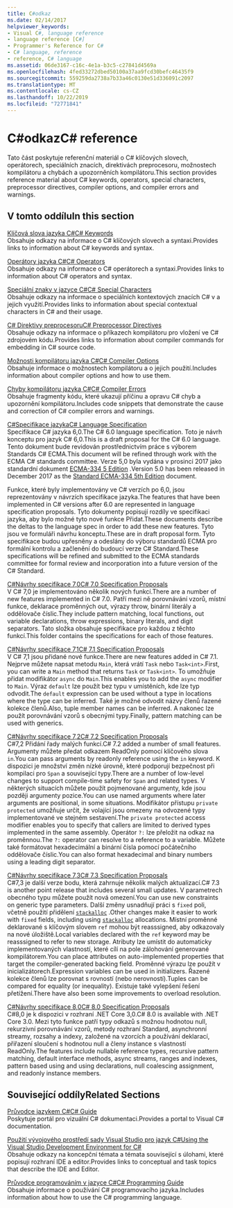 ```yaml
---
title: C#odkaz
ms.date: 02/14/2017
helpviewer_keywords:
- Visual C#, language reference
- language reference [C#]
- Programmer's Reference for C#
- C# language, reference
- reference, C# language
ms.assetid: 06de3167-c16c-4e1a-b3c5-c27841d4569a
ms.openlocfilehash: 4fed33272dbed50100a37aa9fcd30befc46435f9
ms.sourcegitcommit: 559259da2738a7b33a46c0130e51d336091c2097
ms.translationtype: MT
ms.contentlocale: cs-CZ
ms.lasthandoff: 10/22/2019
ms.locfileid: "72771841"
---
```

# <a name="c-reference"></a><span data-ttu-id="20bad-102">C#odkaz</span><span class="sxs-lookup"><span data-stu-id="20bad-102">C# reference</span></span>

<span data-ttu-id="20bad-103">Tato část poskytuje referenční materiál o C# klíčových slovech, operátorech, speciálních znacích, direktivách preprocesoru, možnostech kompilátoru a chybách a upozorněních kompilátoru.</span><span class="sxs-lookup"><span data-stu-id="20bad-103">This section provides reference material about C# keywords, operators, special characters, preprocessor directives, compiler options, and compiler errors and warnings.</span></span>  
  
## <a name="in-this-section"></a><span data-ttu-id="20bad-104">V tomto oddílu</span><span class="sxs-lookup"><span data-stu-id="20bad-104">In this section</span></span>

 [<span data-ttu-id="20bad-105">Klíčová slova jazyka C#</span><span class="sxs-lookup"><span data-stu-id="20bad-105">C# Keywords</span></span>](./keywords/index.md)  
 <span data-ttu-id="20bad-106">Obsahuje odkazy na informace o C# klíčových slovech a syntaxi.</span><span class="sxs-lookup"><span data-stu-id="20bad-106">Provides links to information about C# keywords and syntax.</span></span>  
  
 [<span data-ttu-id="20bad-107">Operátory jazyka C#</span><span class="sxs-lookup"><span data-stu-id="20bad-107">C# Operators</span></span>](./operators/index.md)  
 <span data-ttu-id="20bad-108">Obsahuje odkazy na informace o C# operátorech a syntaxi.</span><span class="sxs-lookup"><span data-stu-id="20bad-108">Provides links to information about C# operators and syntax.</span></span>  

 [<span data-ttu-id="20bad-109">Speciální znaky v jazyce C#</span><span class="sxs-lookup"><span data-stu-id="20bad-109">C# Special Characters</span></span>](./tokens/index.md)  
 <span data-ttu-id="20bad-110">Obsahuje odkazy na informace o speciálních kontextových znacích C# v a jejich využití.</span><span class="sxs-lookup"><span data-stu-id="20bad-110">Provides links to information about special contextual characters in C# and their usage.</span></span>  

 [<span data-ttu-id="20bad-111">C# Direktivy preprocesoru</span><span class="sxs-lookup"><span data-stu-id="20bad-111">C# Preprocessor Directives</span></span>](./preprocessor-directives/index.md)  
 <span data-ttu-id="20bad-112">Obsahuje odkazy na informace o příkazech kompilátoru pro vložení ve C# zdrojovém kódu.</span><span class="sxs-lookup"><span data-stu-id="20bad-112">Provides links to information about compiler commands for embedding in C# source code.</span></span>  
  
 [<span data-ttu-id="20bad-113">Možnosti kompilátoru jazyka C#</span><span class="sxs-lookup"><span data-stu-id="20bad-113">C# Compiler Options</span></span>](./compiler-options/index.md)  
 <span data-ttu-id="20bad-114">Obsahuje informace o možnostech kompilátoru a o jejich použití.</span><span class="sxs-lookup"><span data-stu-id="20bad-114">Includes information about compiler options and how to use them.</span></span>  
  
 [<span data-ttu-id="20bad-115">Chyby kompilátoru jazyka C#</span><span class="sxs-lookup"><span data-stu-id="20bad-115">C# Compiler Errors</span></span>](./compiler-messages/index.md)  
 <span data-ttu-id="20bad-116">Obsahuje fragmenty kódu, které ukazují příčinu a opravu C# chyb a upozornění kompilátoru.</span><span class="sxs-lookup"><span data-stu-id="20bad-116">Includes code snippets that demonstrate the cause and correction of C# compiler errors and warnings.</span></span>  
  
 [<span data-ttu-id="20bad-117">C#Specifikace jazyka</span><span class="sxs-lookup"><span data-stu-id="20bad-117">C# Language Specification</span></span>](../../../_csharplang/spec/introduction.md)  
 <span data-ttu-id="20bad-118">Specifikace C# jazyka 6,0.</span><span class="sxs-lookup"><span data-stu-id="20bad-118">The C# 6.0 language specification.</span></span> <span data-ttu-id="20bad-119">Toto je návrh konceptu pro jazyk C# 6,0.</span><span class="sxs-lookup"><span data-stu-id="20bad-119">This is a draft proposal for the C# 6.0 language.</span></span> <span data-ttu-id="20bad-120">Tento dokument bude revidován prostřednictvím práce s výborem Standards C# ECMA.</span><span class="sxs-lookup"><span data-stu-id="20bad-120">This document will be refined through work with the ECMA C# standards committee.</span></span> <span data-ttu-id="20bad-121">Verze 5,0 byla vydána v prosinci 2017 jako standardní dokument [ECMA-334 5 Edition](https://www.ecma-international.org/publications/files/ECMA-ST/ECMA-334.pdf) .</span><span class="sxs-lookup"><span data-stu-id="20bad-121">Version 5.0 has been released in December 2017 as the [Standard ECMA-334 5th Edition](https://www.ecma-international.org/publications/files/ECMA-ST/ECMA-334.pdf) document.</span></span>

<span data-ttu-id="20bad-122">Funkce, které byly implementovány ve C# verzích po 6,0, jsou reprezentovány v návrzích specifikace jazyka.</span><span class="sxs-lookup"><span data-stu-id="20bad-122">The features that have been implemented in C# versions after 6.0 are represented in language specification proposals.</span></span> <span data-ttu-id="20bad-123">Tyto dokumenty popisují rozdíly ve specifikaci jazyka, aby bylo možné tyto nové funkce Přidat.</span><span class="sxs-lookup"><span data-stu-id="20bad-123">These documents describe the deltas to the language spec in order to add these new features.</span></span> <span data-ttu-id="20bad-124">Tyto jsou ve formuláři návrhu konceptu.</span><span class="sxs-lookup"><span data-stu-id="20bad-124">These are in draft proposal form.</span></span> <span data-ttu-id="20bad-125">Tyto specifikace budou upřesněny a odeslány do výboru standardů ECMA pro formální kontrolu a začlenění do budoucí verze C# Standard.</span><span class="sxs-lookup"><span data-stu-id="20bad-125">These specifications will be refined and submitted to the ECMA standards committee for formal review and incorporation into a future version of the C# Standard.</span></span>

 [<span data-ttu-id="20bad-126">C#Návrhy specifikace 7,0</span><span class="sxs-lookup"><span data-stu-id="20bad-126">C# 7.0 Specification Proposals</span></span>](../../../_csharplang/proposals/csharp-7.0/pattern-matching.md)  
 <span data-ttu-id="20bad-127">V C# 7,0 je implementováno několik nových funkcí.</span><span class="sxs-lookup"><span data-stu-id="20bad-127">There are a number of new features implemented in C# 7.0.</span></span> <span data-ttu-id="20bad-128">Patří mezi ně porovnávání vzorů, místní funkce, deklarace proměnných out, výrazy throw, binární literály a oddělovače číslic.</span><span class="sxs-lookup"><span data-stu-id="20bad-128">They include pattern matching, local functions, out variable declarations, throw expressions, binary literals, and digit separators.</span></span> <span data-ttu-id="20bad-129">Tato složka obsahuje specifikace pro každou z těchto funkcí.</span><span class="sxs-lookup"><span data-stu-id="20bad-129">This folder contains the specifications for each of those features.</span></span>
  
 [<span data-ttu-id="20bad-130">C#Návrhy specifikace 7,1</span><span class="sxs-lookup"><span data-stu-id="20bad-130">C# 7.1 Specification Proposals</span></span>](../../../_csharplang/proposals/csharp-7.1/async-main.md)  
 <span data-ttu-id="20bad-131">V C# 7,1 jsou přidané nové funkce.</span><span class="sxs-lookup"><span data-stu-id="20bad-131">There are new features added in C# 7.1.</span></span> <span data-ttu-id="20bad-132">Nejprve můžete napsat metodu `Main`, která vrátí `Task` nebo `Task<int>`.</span><span class="sxs-lookup"><span data-stu-id="20bad-132">First, you can write a `Main` method that returns `Task` or `Task<int>`.</span></span> <span data-ttu-id="20bad-133">To umožňuje přidat modifikátor `async` do `Main`.</span><span class="sxs-lookup"><span data-stu-id="20bad-133">This enables you to add the `async` modifier to `Main`.</span></span> <span data-ttu-id="20bad-134">Výraz `default` lze použít bez typu v umístěních, kde lze typ odvodit.</span><span class="sxs-lookup"><span data-stu-id="20bad-134">The `default` expression can be used without a type in locations where the type can be inferred.</span></span> <span data-ttu-id="20bad-135">Také je možné odvodit názvy členů řazené kolekce členů.</span><span class="sxs-lookup"><span data-stu-id="20bad-135">Also, tuple member names can be inferred.</span></span> <span data-ttu-id="20bad-136">A nakonec lze použít porovnávání vzorů s obecnými typy.</span><span class="sxs-lookup"><span data-stu-id="20bad-136">Finally, pattern matching can be used with generics.</span></span>

 [<span data-ttu-id="20bad-137">C#Návrhy specifikace 7,2</span><span class="sxs-lookup"><span data-stu-id="20bad-137">C# 7.2 Specification Proposals</span></span>](../../../_csharplang/proposals/csharp-7.2/readonly-ref.md)  
 <span data-ttu-id="20bad-138">C#7,2 Přidání řady malých funkcí.</span><span class="sxs-lookup"><span data-stu-id="20bad-138">C# 7.2 added a number of small features.</span></span> <span data-ttu-id="20bad-139">Argumenty můžete předat odkazem ReadOnly pomocí klíčového slova `in`.</span><span class="sxs-lookup"><span data-stu-id="20bad-139">You can pass arguments by readonly reference using the `in` keyword.</span></span> <span data-ttu-id="20bad-140">K dispozici je množství změn nízké úrovně, které podporují bezpečnost při kompilaci pro `Span` a související typy.</span><span class="sxs-lookup"><span data-stu-id="20bad-140">There are a number of low-level changes to support compile-time safety for `Span` and related types.</span></span> <span data-ttu-id="20bad-141">V některých situacích můžete použít pojmenované argumenty, kde jsou později argumenty pozice.</span><span class="sxs-lookup"><span data-stu-id="20bad-141">You can use named arguments where later arguments are positional, in some situations.</span></span> <span data-ttu-id="20bad-142">Modifikátor přístupu `private protected` umožňuje určit, že volající jsou omezeny na odvozené typy implementované ve stejném sestavení.</span><span class="sxs-lookup"><span data-stu-id="20bad-142">The `private protected` access modifier enables you to specify that callers are limited to derived types implemented in the same assembly.</span></span> <span data-ttu-id="20bad-143">Operátor `?:` lze přeložit na odkaz na proměnnou.</span><span class="sxs-lookup"><span data-stu-id="20bad-143">The `?:` operator can resolve to a reference to a variable.</span></span> <span data-ttu-id="20bad-144">Můžete také formátovat hexadecimální a binární čísla pomocí počátečního oddělovače číslic.</span><span class="sxs-lookup"><span data-stu-id="20bad-144">You can also format hexadecimal and binary numbers using a leading digit separator.</span></span>

 [<span data-ttu-id="20bad-145">C#Návrhy specifikace 7,3</span><span class="sxs-lookup"><span data-stu-id="20bad-145">C# 7.3 Specification Proposals</span></span>](../../../_csharplang/proposals/csharp-7.3/blittable.md)  
 <span data-ttu-id="20bad-146">C#7,3 je další verze bodu, která zahrnuje několik malých aktualizací.</span><span class="sxs-lookup"><span data-stu-id="20bad-146">C# 7.3 is another point release that includes several small updates.</span></span> <span data-ttu-id="20bad-147">V parametrech obecného typu můžete použít nová omezení.</span><span class="sxs-lookup"><span data-stu-id="20bad-147">You can use new constraints on generic type parameters.</span></span> <span data-ttu-id="20bad-148">Další změny usnadňují práci s `fixed` poli, včetně použití přidělení [`stackalloc`](./operators/stackalloc.md) .</span><span class="sxs-lookup"><span data-stu-id="20bad-148">Other changes make it easier to work with `fixed` fields, including using [`stackalloc`](./operators/stackalloc.md) allocations.</span></span> <span data-ttu-id="20bad-149">Místní proměnné deklarované s klíčovým slovem `ref` mohou být reasssigned, aby odkazovaly na nové úložiště.</span><span class="sxs-lookup"><span data-stu-id="20bad-149">Local variables declared with the `ref` keyword may be reasssigned to refer to new storage.</span></span> <span data-ttu-id="20bad-150">Atributy lze umístit do automaticky implementovaných vlastností, které cílí na pole zálohování generované kompilátorem.</span><span class="sxs-lookup"><span data-stu-id="20bad-150">You can place attributes on auto-implemented properties that target the compiler-generated backing field.</span></span> <span data-ttu-id="20bad-151">Proměnné výrazu lze použít v inicializátorech.</span><span class="sxs-lookup"><span data-stu-id="20bad-151">Expression variables can be used in initializers.</span></span> <span data-ttu-id="20bad-152">Řazené kolekce členů lze porovnat s rovností (nebo nerovností).</span><span class="sxs-lookup"><span data-stu-id="20bad-152">Tuples can be compared for equality (or inequality).</span></span> <span data-ttu-id="20bad-153">Existuje také vylepšení řešení přetížení.</span><span class="sxs-lookup"><span data-stu-id="20bad-153">There have also been some improvements to overload resolution.</span></span>
  
 [<span data-ttu-id="20bad-154">C#Návrhy specifikace 8,0</span><span class="sxs-lookup"><span data-stu-id="20bad-154">C# 8.0 Specification Proposals</span></span>](../../../_csharplang/proposals/csharp-8.0/nullable-reference-types.md)  
 <span data-ttu-id="20bad-155">C#8,0 je k dispozici v rozhraní .NET Core 3,0.</span><span class="sxs-lookup"><span data-stu-id="20bad-155">C# 8.0 is available with .NET Core 3.0.</span></span> <span data-ttu-id="20bad-156">Mezi tyto funkce patří typy odkazů s možnou hodnotou null, rekurzivní porovnávání vzorů, metody rozhraní Standard, asynchronní streamy, rozsahy a indexy, založené na vzorcích a používání deklarací, přiřazení sloučení s hodnotou null a členy instance s vlastností ReadOnly.</span><span class="sxs-lookup"><span data-stu-id="20bad-156">The features include nullable reference types, recursive pattern matching, default interface methods, async streams, ranges and indexes, pattern based using and using declarations, null coalescing assignment, and readonly instance members.</span></span>
  
## <a name="related-sections"></a><span data-ttu-id="20bad-157">Související oddíly</span><span class="sxs-lookup"><span data-stu-id="20bad-157">Related Sections</span></span>  

 [<span data-ttu-id="20bad-158">Průvodce jazykem C#</span><span class="sxs-lookup"><span data-stu-id="20bad-158">C# Guide</span></span>](../index.md)  
 <span data-ttu-id="20bad-159">Poskytuje portál pro vizuální C# dokumentaci.</span><span class="sxs-lookup"><span data-stu-id="20bad-159">Provides a portal to Visual C# documentation.</span></span>  
  
 [<span data-ttu-id="20bad-160">Použití vývojového prostředí sady Visual Studio pro jazyk C#</span><span class="sxs-lookup"><span data-stu-id="20bad-160">Using the Visual Studio Development Environment for C#</span></span>](/visualstudio/get-started/csharp)  
 <span data-ttu-id="20bad-161">Obsahuje odkazy na koncepční témata a témata související s úlohami, které popisují rozhraní IDE a editor.</span><span class="sxs-lookup"><span data-stu-id="20bad-161">Provides links to conceptual and task topics that describe the IDE and Editor.</span></span>  
  
 [<span data-ttu-id="20bad-162">Průvodce programováním v jazyce C#</span><span class="sxs-lookup"><span data-stu-id="20bad-162">C# Programming Guide</span></span>](../programming-guide/index.md)  
 <span data-ttu-id="20bad-163">Obsahuje informace o používání C# programovacího jazyka.</span><span class="sxs-lookup"><span data-stu-id="20bad-163">Includes information about how to use the C# programming language.</span></span>

